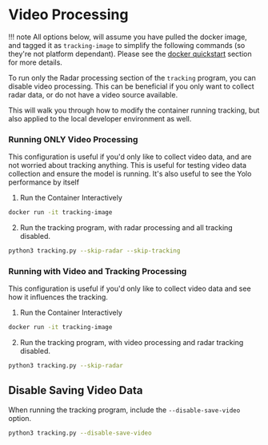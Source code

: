 # Video Processing

!!! note
    All options below, will assume you have pulled the docker image, and tagged it as `tracking-image` to simplify the following commands (so they're not platform dependant). Please see the [docker quickstart](./runningInDocker.md) section for more details.

To run only the Radar processing section of the `tracking` program, you can disable video processing. This can be beneficial if you only want to collect radar data, or do not have a video source available.

This will walk you through how to modify the container running tracking, but also applied to the local developer environment as well.

### Running ONLY Video Processing
This configuration is useful if you'd only like to collect video data, and are not worried about tracking anything. This is useful for testing video data collection and ensure the model is running. It's also useful to see the Yolo performance by itself

1.  Run the Container Interactively
``` bash
docker run -it tracking-image
```

2. Run the tracking program, with radar processing and all tracking disabled.
```bash
python3 tracking.py --skip-radar --skip-tracking
```

### Running with Video and Tracking Processing
This configuration is useful if you'd only like to collect video data and see how it influences the tracking.

1.  Run the Container Interactively
``` bash
docker run -it tracking-image
```

2. Run the tracking program, with video processing and radar tracking disabled.
```bash
python3 tracking.py --skip-radar
```

## Disable Saving Video Data
When running the tracking program, include the `--disable-save-video` option.
```bash
python3 tracking.py --disable-save-video
```
